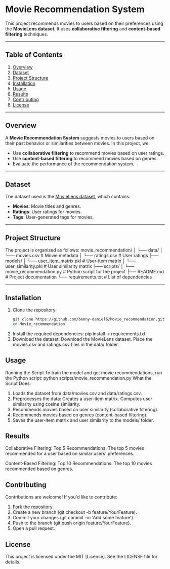 # Movie Recommendation System

This project recommends movies to users based on their preferences using the **MovieLens dataset**. It uses **collaborative filtering** and **content-based filtering** techniques.

---

## Table of Contents
1. [Overview](#overview)
2. [Dataset](#dataset)
3. [Project Structure](#project-structure)
4. [Installation](#installation)
5. [Usage](#usage)
6. [Results](#results)
7. [Contributing](#contributing)
8. [License](#license)

---

## Overview

A **Movie Recommendation System** suggests movies to users based on their past behavior or similarities between movies. In this project, we:
- Use **collaborative filtering** to recommend movies based on user ratings.
- Use **content-based filtering** to recommend movies based on genres.
- Evaluate the performance of the recommendation system.

---

## Dataset

The dataset used is the [MovieLens dataset](https://grouplens.org/datasets/movielens/), which contains:
- **Movies**: Movie titles and genres.
- **Ratings**: User ratings for movies.
- **Tags**: User-generated tags for movies.

---

## Project Structure

The project is organized as follows:
movie_recommendation/
│
├── data/
│ └── movies.csv # Movie metadata
│ └── ratings.csv # User ratings
├── models/
│ └── user_item_matrix.pkl # User-item matrix
│ └── user_similarity.pkl # User similarity matrix
├── scripts/
│ └── movie_recommendation.py # Python script for the project
├── README.md # Project documentation
└── requirements.txt # List of dependencies

---

## Installation

1. Clone the repository:
   ```bash
   git clone https://github.com/benny-daniel6/Movie_recommendation.git
   cd Movie_recommendation
2. Install the required dependencies:
   pip install -r requirements.txt
3. Download the dataset:
Download the MovieLens dataset.
Place the movies.csv and ratings.csv files in the data/ folder.

## Usage
Running the Script
To train the model and get movie recommendations, run the Python script:
python scripts/movie_recommendation.py
What the Script Does:
1. Loads the dataset from data/movies.csv and data/ratings.csv.
2. Preprocesses the data:
Creates a user-item matrix.
Computes user similarity using cosine similarity.
3. Recommends movies based on user similarity (collaborative filtering).
4. Recommends movies based on genres (content-based filtering).
5. Saves the user-item matrix and user similarity to the models/ folder.

## Results
Collaborative Filtering:
Top 5 Recommendations: The top 5 movies recommended for a user based on similar users' preferences.

Content-Based Filtering:
Top 10 Recommendations: The top 10 movies recommended based on genres.

## Contributing
Contributions are welcome! If you'd like to contribute:

1. Fork the repository.
2. Create a new branch (git checkout -b feature/YourFeature).
3. Commit your changes (git commit -m 'Add some feature').
4. Push to the branch (git push origin feature/YourFeature).
5. Open a pull request.

## License
This project is licensed under the MIT [License]. See the LICENSE file for details.